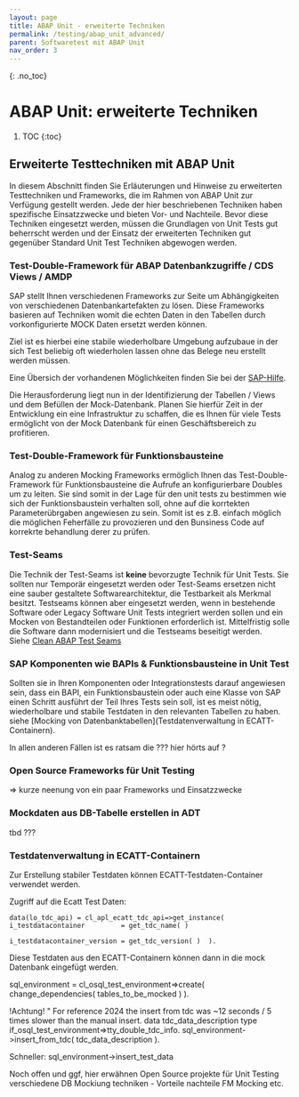 ```yaml
---
layout: page
title: ABAP Unit - erweiterte Techniken
permalink: /testing/abap_unit_advanced/
parent: Softwaretest mit ABAP Unit
nav_order: 3
---
```


{: .no_toc}
# ABAP Unit: erweiterte Techniken

1. TOC
{:toc}

## Erweiterte Testtechniken mit ABAP Unit  

In diesem Abschnitt finden Sie Erläuterungen und Hinweise zu erweiterten Testtechniken und Frameworks, die im Rahmen von ABAP Unit zur Verfügung gestellt werden. Jede der hier beschriebenen Techniken haben spezifische Einsatzzwecke und bieten Vor- und Nachteile. Bevor diese Techniken eingesetzt werden, müssen die Grundlagen von Unit Tests gut beherrscht werden und der Einsatz der erweiterten Techniken gut gegenüber Standard Unit Test Techniken abgewogen werden.

### Test-Double-Framework für ABAP Datenbankzugriffe / CDS Views / AMDP

SAP stellt Ihnen verschiedenen Frameworks zur Seite um Abhängigkeiten von verschiedenen Datenbankartefakten zu lösen. Diese Frameworks basieren auf Techniken womit die echten Daten in den Tabellen durch vorkonfigurierte MOCK Daten ersetzt werden können.

Ziel ist es hierbei eine stabile wiederholbare Umgebung aufzubaue in der sich Test beliebig oft wiederholen lassen ohne das Belege neu erstellt werden müssen.

Eine Übersich der vorhandenen Möglichkeiten finden Sie bei der [SAP-Hilfe](https://help.sap.com/docs/abap-cloud/abap-development-tools-user-guide/managing-database-dependencies-with-ABAP-Unit).


Die Herausforderung liegt nun in der Identifizierung der Tabellen / Views und dem Befüllen der Mock-Datenbank. 
Planen Sie hierfür Zeit in der Entwicklung ein eine Infrastruktur zu schaffen, die es Ihnen für viele Tests ermöglicht von der Mock Datenbank für einen Geschäftsbereich zu profitieren.

### Test-Double-Framework für Funktionsbausteine

Analog zu anderen Mocking Frameworks ermöglich Ihnen das Test-Double-Framework für Funktionsbausteine die Aufrufe an konfigurierbare Doubles um zu leiten. 
Sie sind somit in der Lage für den unit tests zu bestimmen wie sich der Funktionsbaustein verhalten soll, ohne auf die korrtekten Parameterübrgaben angewiesen zu sein. Somit ist es z.B. einfach möglich die möglichen Feherfälle zu provozieren und den Bunsiness Code auf korrekrte behandlung derer zu prüfen.  

### Test-Seams

Die Technik der Test-Seams ist **keine** bevorzugte Technik für Unit Tests. Sie sollten nur Temporär eingesetzt werden oder
Test-Seams ersetzen nicht eine sauber gestaltete Softwarearchitektur, die Testbarkeit als Merkmal besitzt. Testseams können aber eingesetzt werden, wenn in bestehende Software oder Legacy Software Unit Tests integriert werden sollen und ein Mocken von Bestandteilen oder Funktionen erforderlich ist. Mittelfristig solle die Software dann modernisiert und die Testseams beseitigt werden.  
Siehe [Clean ABAP Test Seams](https://github.com/SAP/styleguides/blob/main/clean-abap/CleanABAP.md#use-test-seams-as-temporary-workaround)

### SAP Komponenten wie BAPIs & Funktionsbausteine in Unit Test
Sollten sie in Ihren Komponenten oder Integrationstests darauf angewiesen sein, dass ein BAPI, ein Funktionsbaustein oder auch eine Klasse von SAP einen Schritt ausführt der Teil Ihres Tests sein soll, ist es meist nötig, wiederholbare und stabile Testdaten in den relevanten Tabellen zu haben. siehe [Mocking von Datenbanktabellen](Testdatenverwaltung in ECATT-Containern).

In allen anderen Fällen ist es ratsam die ??? hier hörts auf ?

### Open Source Frameworks für Unit Testing

=> kurze neenung von ein paar Frameworks und Einsatzzwecke

### Mockdaten aus DB-Tabelle erstellen in ADT

tbd ???

### Testdatenverwaltung in ECATT-Containern

Zur Erstellung stabiler Testdaten können ECATT-Testdaten-Container verwendet werden. 

Zugriff auf die Ecatt Test Daten: 
 
 ```ABAP 
 data(lo_tdc_api) = cl_apl_ecatt_tdc_api=>get_instance( i_testdatacontainer         = get_tdc_name( )
                                                         i_testdatacontainer_version = get_tdc_version( )  ).
```

Diese Testdaten aus den ECATT-Containern können dann in die mock Datenbank eingefügt werden. 

 sql_environment = cl_osql_test_environment=>create( change_dependencies( tables_to_be_mocked ) ).

!Achtung!
      " For reference 2024 the insert from tdc was ~12 seconds / 5 times slower than the manual insert.
      data tdc_data_description type if_osql_test_environment=>tty_double_tdc_info.
      sql_environment->insert_from_tdc( tdc_data_description ).

Schneller: 
  sql_environment->insert_test_data 



Noch offen und ggf, hier erwähnen
Open Source projekte für Unit Testing
verschiedene DB Mockiung techniken - Vorteile nachteile FM Mocking etc.


